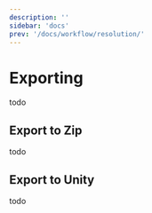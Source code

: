 ```yaml
---
description: ''
sidebar: 'docs'
prev: '/docs/workflow/resolution/'
---
```


# Exporting
todo

## Export to Zip
todo

## Export to Unity
todo